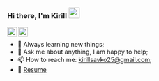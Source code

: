 ### Hi there, I'm Kirill <img src="https://media.giphy.com/media/hvRJCLFzcasrR4ia7z/giphy.gif" width="25px">

<a href="https://www.linkedin.com/in/kirill-savko/">
  <img align="left" alt="Kirill's LinkedIn" width="22px" src="https://raw.githubusercontent.com/peterthehan/peterthehan/master/assets/linkedin.svg" />
</a>

<a href="https://t.me/kirill_savko">
  <img align="left" alt="Kirill's Telegram" width="22px" src="https://www.flaticon.com/svg/static/icons/svg/2111/2111646.svg" />
</a>

<br>
<ul></ul>

- 🔭  Always learning new things;
- 💬  Ask me about anything, I am happy to help;
- 📫  How to reach me: <a href="mailto: kirillsavko25@gmail.com">kirillsavko25@gmail.com</a>;
- 📝  [Resume](https://drive.google.com/file/d/1-QNsEYkbPN86pY7PdgX7q38QS4VAIMkh/view?usp=sharing)

<div style="margin-bottom: 10px;"></div>
